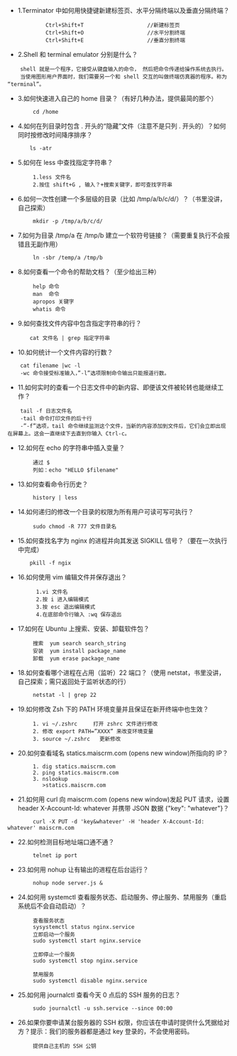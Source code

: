 * 1.Terminator 中如何用快捷键新建标签页、水平分隔终端以及垂直分隔终端？
```
            Ctrl+Shift+T                    //新建标签页
            Ctrl+Shift+O                    //水平分割终端
            Ctrl+Shift+E                    //垂直分割终端
```

* 2.Shell 和 terminal emulator 分别是什么？
```
    shell 就是一个程序，它接受从键盘输入的命令， 然后把命令传递给操作系统去执行。
    当使用图形用户界面时，我们需要另一个和 shell 交互的叫做终端仿真器的程序。称为 “terminal”。
```

* 3.如何快速进入自己的 home 目录？（有好几种办法，提供最简的那个）
```
        cd /home
```

* 4.如何在列目录时包含 . 开头的“隐藏”文件（注意不是只列 . 开头的）？如何同时按修改时间降序排序？
```
       ls -atr
```

* 5.如何在 less 中查找指定字符串？
```
        1.less 文件名
        2.按住 shift+G , 输入？+搜索关键字，即可查找字符串
```

* 6.如何一次性创建一个多层级的目录（比如 /tmp/a/b/c/d/）？（书里没讲，自己探索）
```
        mkdir -p /tmp/a/b/c/d/
```

* 7.如何为目录 /tmp/a 在 /tmp/b 建立一个软符号链接？（需要重复执行不会报错且无副作用）
```
        ln -sbr /temp/a /tmp/b
```

* 8.如何查看一个命令的帮助文档？（至少给出三种）
```
        help 命令
        man  命令
        apropos 关键字
        whatis 命令
```

* 9.如何查找文件内容中包含指定字符串的行？
```
       cat 文件名 | grep 指定字符串
```

* 10.如何统计一个文件内容的行数？
```
    cat filename |wc -l
    -wc 命令接受标准输入，”-l”选项限制命令输出只能报道行数。
```

* 11.如何实时的查看一个日志文件中的新内容、即便该文件被轮转也能继续工作？
```
    tail -f 日志文件名
    -tail 命令打印文件的后十行
    -”-f”选项，tail 命令继续监测这个文件，当新的内容添加到文件后，它们会立即出现在屏幕上。这会一直继续下去直到你输入 Ctrl-c。
```

* 12.如何在 echo 的字符串中插入变量？
```
        通过 $
        列如：echo "HELLO $filename"
```

* 13.如何查看命令行历史？
```
        history | less
```

* 14.如何递归的修改一个目录的权限为所有用户可读可写可执行？
```
        sudo chmod -R 777 文件目录名
```

* 15.如何查找名字为 nginx 的进程并向其发送 SIGKILL 信号？（要在一次执行中完成）
```
       pkill -f ngix
```

* 16.如何使用 vim 编辑文件并保存退出？
```
         1.vi 文件名
         2.按 i 进入编辑模式
         3.按 esc 退出编辑模式
         4.在底部命令行输入 :wq 保存退出
```

* 17.如何在 Ubuntu 上搜索、安装、卸载软件包？
```
        搜索  yum search search_string
        安装  yum install package_name
        卸载  yum erase package_name
```

* 18.如何查看哪个进程在占用（监听）22 端口？（使用 netstat，书里没讲，自己探索；需只返回处于监听状态的行）
```
        netstat -l | grep 22
```

* 19.如何修改 Zsh 下的 PATH 环境变量并且保证在新开终端中也生效？
```
        1. vi ~/.zshrc     打开 zshrc 文件进行修改
        2. 修改 export PATH=”XXXX” 来改变环境变量
        3. source ~/.zshrc   更新修改
```

* 20.如何查看域名 statics.maiscrm.com (opens new window)所指向的 IP？
```
        1. dig statics.maiscrm.com
        2. ping statics.maiscrm.com
        3. nslookup
           >statics.maiscrm.com
```

* 21.如何用 curl 向 maiscrm.com (opens new window)发起 PUT 请求，设置 header X-Account-Id: whatever 并携带 JSON 数据 {"key": "whatever"}？
```
        curl -X PUT -d 'key&whatever' -H 'header X-Account-Id: whatever' maiscrm.com
```

* 22.如何检测目标地址端口通不通？
```
        telnet ip port
```

* 23.如何用 nohup 让有输出的进程在后台运行？
```
        nohup node server.js &
```

* 24.如何用 systemctl 查看服务状态、启动服务、停止服务、禁用服务（重启系统后不会自动启动）？
```
        查看服务状态
        sysystemctl status nginx.service
        立即启动一个服务
        sudo systemctl start nginx.service

        立即停止一个服务
        sudo systemctl stop nginx.service

        禁用服务
        sudo systemctl disable nginx.service
```

* 25.如何用 journalctl 查看今天 0 点后的 SSH 服务的日志？
```
        sudo journalctl -u ssh.service --since 00:00
```

* 26.如果你要申请某台服务器的 SSH 权限，你应该在申请时提供什么凭据给对方？提示：我们的服务器都是通过 key 登录的，不会使用密码。
```
        提供自己主机的 SSH 公钥
```
